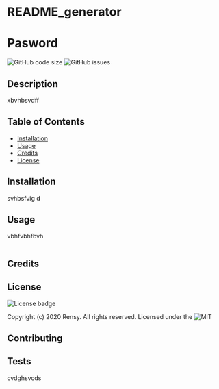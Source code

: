 # README_generator


# Pasword

![GitHub code size](https://img.shields.io/github/languages/code-size/RensyAikara/Password_Generator)
![GitHub issues](https://img.shields.io/github/issues/RensyAikara/Password_Generator.svg)

## Description
xbvhbsvdff

## Table of Contents
* [Installation](#installation)
* [Usage](#usage)
* [Credits](#credits)
* [License](#license)

## Installation
svhbsfvig d

## Usage
vbhfvbhfbvh

![]()

## Credits
[]()

[]()

## License
![License badge](https://img.shields.io/badge/license-MIT-red)

Copyright (c) 2020 Rensy. All rights reserved.
Licensed under the ![MIT]()

## Contributing


## Tests
cvdghsvcds
